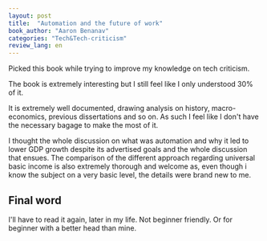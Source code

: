 ```yaml
---
layout: post
title:  "Automation and the future of work"
book_author: "Aaron Benanav"
categories: "Tech&Tech-criticism"
review_lang: en
---
```


Picked this book while trying to improve my knowledge on tech criticism.

The book is extremely interesting but I still feel like I only understood 30% of it.

It is extremely well documented, drawing analysis on history, macro-economics, previous dissertations and so on. As such I feel like I don't have the necessary bagage to make the most of it.

I thought the whole discussion on what was automation and why it led to lower GDP growth despite its advertised goals and the whole discussion that ensues. The comparison of the different approach regarding universal basic income is also extremely thorough and welcome as, even though i know the subject on a very basic level, the details were brand new to me.

## Final word

I'll have to read it again, later in my life. Not beginner friendly. Or for beginner with a better head than mine.